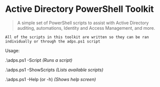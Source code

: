 
# Active Directory PowerShell Toolkit

> A simple set of PowerShell scripts to assist with Active Directory auditing, automations, Identity and Access Management, and more. 


`All of the scripts in this toolkit are written so they can be ran individually or through the adps.ps1 script`



Usage: 

.\adps.ps1 -Script <ScriptName> *(Runs a script)*

.\adps.ps1 -ShowScripts *(Lists available scripts)*

.\adps.ps1 -Help (or -h) *(Shows help screen)*






